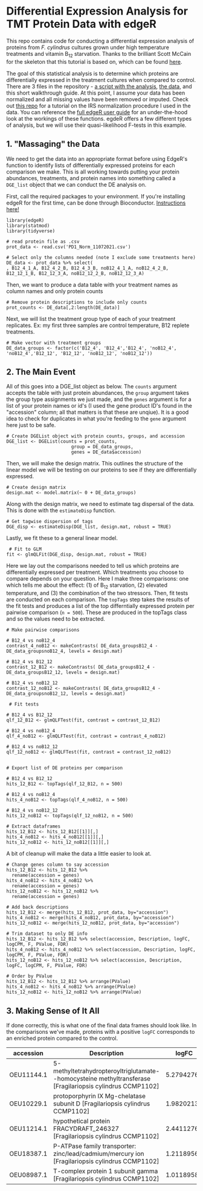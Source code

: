 # Differential Expression Analysis for TMT Protein Data with edgeR

This repo contains code for conducting a differential expression analysis of proteins from _F. cylindrus_ cultures grown under high temperature treatments and vitamin B<sub>12</sub> starvation. Thanks to the brilliant Scott McCain for the skeleton that this tutorial is based on, which can be found [here](https://github.com/jspmccain). 

The goal of this statistical analysis is to determine which proteins are differentially expressed in the treatment cultures when compared to control. 
There are 3 files in the repository - [a script with the analysis](https://github.com/alburycatalina/TMT_DifferentialExpression/blob/master/DE_20102021.R), [the data](https://github.com/alburycatalina/TMT_DifferentialExpression/blob/master/PD1_Norm_11072021.csv), and this short walkthrough guide. At this point, I assume your data has been normalized and all missing values have been removed or imputed. Check out [this repo](https://github.com/pwilmart/IRS_normalization) for a tutorial on the IRS normalization procedure I used in the data. You can reference the [full edgeR user guide](http://bioconductor.org/packages/release/bioc/vignettes/edgeR/inst/doc/edgeRUsersGuide.pdf) for an under-the-hood look at the workings of these functions. egdeR offers a few different types of analysis, but we will use their quasi-likelihood F-tests in this example. 




## 1. "Massaging" the Data

We need to get the data into an appropriate format before using EdgeR's function to identify lists of differentially expressed proteins for each comparison we make. This is all working towards putting your protein abundances, treatments, and protein names into something called a   `DGE_list` object that we can conduct the DE analysis on. 

First, call the required packages to your environment. If you're installing  edgeR for the first time, can be done through Bioconductor. [Instructions here!](https://bioconductor.org/packages/release/bioc/html/edgeR.html) 

``` 
library(edgeR) 
library(statmod)
library(tidyverse)
``` 

``` 
# read protein file as .csv
prot_data <- read.csv('PD1_Norm_11072021.csv')

# Select only the columns needed (note I exclude some treatments here)
DE_data <- prot_data %>% select(
, B12_4_1_A, B12_4_2_B, B12_4_3_B, noB12_4_1_A, noB12_4_2_B, B12_12_1_B, B12_12_3_A, noB12_12_2_B, noB12_12_3_A)

```   
Then, we want to produce a data table with your treatment names as column names and only protein counts 

```
# Remove protein descriptions to include only counts
prot_counts <- DE_data[,2:length(DE_data)]
``` 

Next, we will list the treatment group type of each of your treatment replicates. Ex: my first three samples are control temperature, B12 replete treatments.

```
# Make vector with treatment groups
DE_data_groups <- factor(c('B12_4',	'B12_4','B12_4', 'noB12_4',	'noB12_4','B12_12', 'B12_12', 'noB12_12', 'noB12_12'))
``` 


  
## 2. The Main Event
All of this goes into a DGE_list object as below. The `counts` argument accepts the table with just protein abundances, the `group` argument takes the group type assignments we just made, and the `genes` argument is for a list of your protein names or id's (I used the gene product ID's found in the "accession" column; all that matters is that these are unqiue). It is a good idea to check for duplicates in what you're feeding to the `gene` argument here just to be safe. 

``` 
# Create DGEList object with protein counts, groups, and accession
DGE_list <- DGEList(counts = prot_counts, 
                        group = DE_data_groups,
                        genes = DE_data$accession)
``` 


Then, we will make the design matrix. This outlines the structure of the linear model we will be testing on our proteins to see if they are differentially expressed.

``` 
# Create design matrix 
design.mat <- model.matrix(~ 0 + DE_data_groups)

``` 

Along with the design matrix, we need to estimate tag dispersal of the data. This is done with the `estimateDisp` function. 

```
# Get tagwise dispersion of tags
DGE_disp <- estimateDisp(DGE_list, design.mat, robust = TRUE)
```
 Lastly, we fit these to a general linear model. 
 
```
 # Fit to GLM
fit <- glmQLFit(DGE_disp, design.mat, robust = TRUE)

```

Here we lay out the comparisons needed to tell us which proteins are differentially expressed per treatment. Which treatments you choose to compare depends on your question. Here I make three comparisons: one which tells me about the effect: (1) of B<sub>12</sub> starvation, (2) elevated temperature, and (3) the combination of the two stressors. Then, fit tests are conducted on each comparison. The `topTags` step takes the results of the fit tests and produces a list of the top differntially expressed protein per pairwise comparison (`n = 500`). These are produced in the topTags class and so the values need to be extracted. 


```
# Make pairwise comparisons

# B12_4 vs noB12_4
contrast_4_noB12 <- makeContrasts( DE_data_groupsB12_4 - DE_data_groupsnoB12_4, levels = design.mat)

# B12_4 vs B12_12
contrast_12_B12 <- makeContrasts( DE_data_groupsB12_4 - DE_data_groupsB12_12, levels = design.mat)

# B12_4 vs noB12_12
contrast_12_noB12 <- makeContrasts( DE_data_groupsB12_4 - DE_data_groupsnoB12_12, levels = design.mat)

 # Fit tests
 
# B12_4 vs B12_12
qlf_12_B12 <- glmQLFTest(fit, contrast = contrast_12_B12)

# B12_4 vs noB12_4
qlf_4_noB12 <- glmQLFTest(fit, contrast = contrast_4_noB12)

# B12_4 vs noB12_12
qlf_12_noB12 <- glmQLFTest(fit, contrast = contrast_12_noB12)


# Export list of DE proteins per comparison

# B12_4 vs B12_12
hits_12_B12 <- topTags(qlf_12_B12, n = 500)

# B12_4 vs noB12_4
hits_4_noB12 <- topTags(qlf_4_noB12, n = 500)

# B12_4 vs noB12_12
hits_12_noB12 <- topTags(qlf_12_noB12, n = 500)

# Extract dataframes
hits_12_B12 <- hits_12_B12[[1]][,]
hits_4_noB12 <- hits_4_noB12[[1]][,]
hits_12_noB12 <- hits_12_noB12[[1]][,]
```

A bit of cleanup will make the data a little easier to look at. 

```
# Change genes column to say accession
hits_12_B12 <- hits_12_B12 %>% 
  rename(accession = genes)
hits_4_noB12 <- hits_4_noB12 %>% 
  rename(accession = genes)
hits_12_noB12 <- hits_12_noB12 %>% 
  rename(accession = genes)

# Add back descriptions
hits_12_B12 <- merge(hits_12_B12, prot_data, by="accession")
hits_4_noB12 <- merge(hits_4_noB12, prot_data, by="accession")
hits_12_noB12 <- merge(hits_12_noB12, prot_data, by="accession")

# Trim dataset to only DE info
hits_12_B12 <- hits_12_B12 %>% select(accession, Description, logFC, logCPM, F, PValue, FDR)
hits_4_noB12 <- hits_4_noB12 %>% select(accession, Description, logFC, logCPM, F, PValue, FDR)
hits_12_noB12 <- hits_12_noB12 %>% select(accession, Description, logFC, logCPM, F, PValue, FDR)

# Order by PValue 
hits_12_B12 <- hits_12_B12 %>% arrange(PValue)
hits_4_noB12 <- hits_4_noB12 %>% arrange(PValue)
hits_12_noB12 <- hits_12_noB12 %>% arrange(PValue)
```




## 3. Making Sense of It All 

If done correctly, this is what one of the final data frames should look like. In the comparisons we've made, proteins with a positive `logFC` corresponds to an enriched protein compared to the control.


| accession  | Description                                                                                                 | logFC      | logCPM     | F          | PValue     | FDR        |
| ---------- | ----------------------------------------------------------------------------------------------------------- | ---------- | ---------- | ---------- | ---------- | ---------- |
| OEU11144.1 | 5-methyltetrahydropteroyltriglutamate--homocysteine methyltransferase \[Fragilariopsis cylindrus CCMP1102\] | 5.27942766 | 11.133677  | 84.0634102 | 3.85E-06   | 0.00522224 |
| OEU10229.1 | protoporphyrin IX Mg-chelatase subunit D \[Fragilariopsis cylindrus CCMP1102\]                              | 1.98202135 | 8.55656912 | 17.9758636 | 0.00167818 | 0.83348938 |
| OEU11214.1 | hypothetical protein FRACYDRAFT\_246327 \[Fragilariopsis cylindrus CCMP1102\]                               | 2.4411276  | 9.36918024 | 17.6200734 | 0.00184264 | 0.83348938 |
| OEU18387.1 | P-ATPase family transporter: zinc/lead/cadmium/mercury ion \[Fragilariopsis cylindrus CCMP1102\]            | 1.21189564 | 9.7739918  | 15.05875   | 0.00299821 | 0.99994004 |
| OEU08987.1 | T-complex protein 1 subunit gamma \[Fragilariopsis cylindrus CCMP1102\]                                     | 1.01189583 | 10.2914415 | 11.8166049 | 0.00626436 | 0.99994004 |
